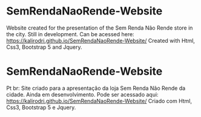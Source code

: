 # SemRendaNaoRende-Website

Website created for the presentation of the Sem Renda Não Rende store in the city.
Still in development. Can be acessed here: https://kalirodri.github.io/SemRendaNaoRende-Website/
Created with Html, Css3, Bootstrap 5 and Jquery.

# SemRendaNaoRende-Website
Pt br:
Site criado para a apresentação da loja Sem Renda Não Rende da cidade.
Ainda em desenvolvimento. Pode ser acessado aqui: https://kalirodri.github.io/SemRendaNaoRende-Website/
Criado com Html, Css3, Bootstrap 5 e Jquery.
